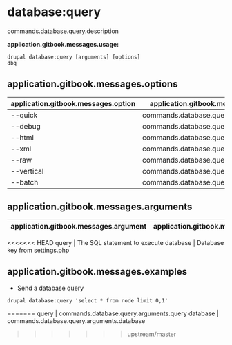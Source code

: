 # database:query
commands.database.query.description

**application.gitbook.messages.usage:**
```
drupal database:query [arguments] [options]
dbq
```

## application.gitbook.messages.options
application.gitbook.messages.option | application.gitbook.messages.details
-------|-------------
--quick | commands.database.query.options.quick
--debug | commands.database.query.options.debug
--html | commands.database.query.options.html
--xml | commands.database.query.options.xml
--raw | commands.database.query.options.raw
--vertical | commands.database.query.options.vertical
--batch | commands.database.query.options.batch

## application.gitbook.messages.arguments
application.gitbook.messages.argument | application.gitbook.messages.details
---------|-------------
<<<<<<< HEAD
query | The SQL statement to execute
database | Database key from settings.php

## application.gitbook.messages.examples
* Send a database query
```
drupal database:query 'select * from node limit 0,1'
```
=======
query | commands.database.query.arguments.query
database | commands.database.query.arguments.database
>>>>>>> upstream/master
